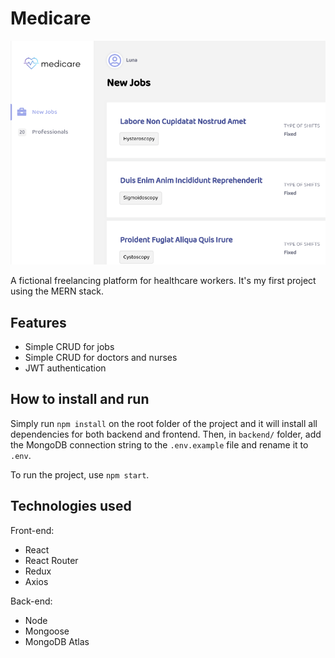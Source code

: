 # Medicare

![alt text](./splash.png)

A fictional freelancing platform for healthcare workers. It's my first project using the MERN stack.

## Features

- Simple CRUD for jobs
- Simple CRUD for doctors and nurses
- JWT authentication

## How to install and run

Simply run `npm install` on the root folder of the project and it will install all dependencies for both backend and frontend. Then, in `backend/` folder, add the MongoDB connection string to the `.env.example` file and rename it to `.env`.

To run the project, use `npm start`.

## Technologies used

Front-end:

- React
- React Router
- Redux
- Axios

Back-end:

- Node
- Mongoose
- MongoDB Atlas
